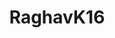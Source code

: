 ---
title: RaghavK16
github: https://github.com/RaghavK16
mode: light
transition: 3s
archetype:
  - Little Bit of Everything
---